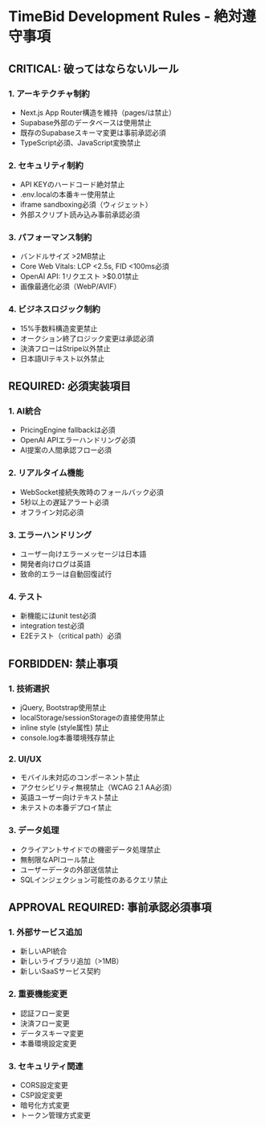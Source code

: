 # TimeBid Development Rules - 絶対遵守事項

## CRITICAL: 破ってはならないルール

### 1. アーキテクチャ制約
- Next.js App Router構造を維持（pages/は禁止）
- Supabase外部のデータベースは使用禁止
- 既存のSupabaseスキーマ変更は事前承認必須
- TypeScript必須、JavaScript変換禁止

### 2. セキュリティ制約
- API KEYのハードコード絶対禁止
- .env.localの本番キー使用禁止
- iframe sandboxing必須（ウィジェット）
- 外部スクリプト読み込み事前承認必須

### 3. パフォーマンス制約
- バンドルサイズ >2MB禁止
- Core Web Vitals: LCP <2.5s, FID <100ms必須
- OpenAI API: 1リクエスト >$0.01禁止
- 画像最適化必須（WebP/AVIF）

### 4. ビジネスロジック制約
- 15%手数料構造変更禁止
- オークション終了ロジック変更は承認必須
- 決済フローはStripe以外禁止
- 日本語UIテキスト以外禁止

## REQUIRED: 必須実装項目

### 1. AI統合
- PricingEngine fallbackは必須
- OpenAI APIエラーハンドリング必須
- AI提案の人間承認フロー必須

### 2. リアルタイム機能
- WebSocket接続失敗時のフォールバック必須
- 5秒以上の遅延アラート必須
- オフライン対応必須

### 3. エラーハンドリング
- ユーザー向けエラーメッセージは日本語
- 開発者向けログは英語
- 致命的エラーは自動回復試行

### 4. テスト
- 新機能にはunit test必須
- integration test必須
- E2Eテスト（critical path）必須

## FORBIDDEN: 禁止事項

### 1. 技術選択
- jQuery, Bootstrap使用禁止
- localStorage/sessionStorageの直接使用禁止
- inline style (style属性) 禁止
- console.log本番環境残存禁止

### 2. UI/UX
- モバイル未対応のコンポーネント禁止
- アクセシビリティ無視禁止（WCAG 2.1 AA必須）
- 英語ユーザー向けテキスト禁止
- 未テストの本番デプロイ禁止

### 3. データ処理
- クライアントサイドでの機密データ処理禁止
- 無制限なAPIコール禁止
- ユーザーデータの外部送信禁止
- SQLインジェクション可能性のあるクエリ禁止

## APPROVAL REQUIRED: 事前承認必須事項

### 1. 外部サービス追加
- 新しいAPI統合
- 新しいライブラリ追加（>1MB）
- 新しいSaaSサービス契約

### 2. 重要機能変更
- 認証フロー変更
- 決済フロー変更  
- データスキーマ変更
- 本番環境設定変更

### 3. セキュリティ関連
- CORS設定変更
- CSP設定変更
- 暗号化方式変更
- トークン管理方式変更
